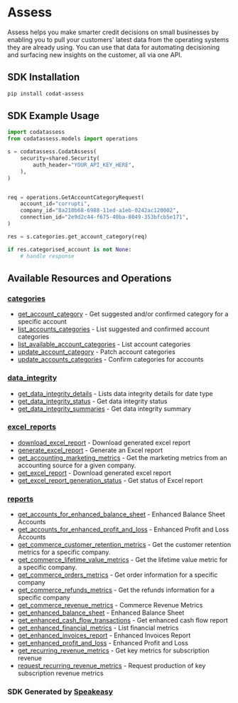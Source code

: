 # Assess

Assess helps you make smarter credit decisions on small businesses by enabling you to pull your customers' latest data from the operating systems they are already using.
You can use that data for automating decisioning and surfacing new insights on the customer, all via one API.

<!-- Start SDK Installation -->
## SDK Installation

```bash
pip install codat-assess
```
<!-- End SDK Installation -->

## SDK Example Usage
<!-- Start SDK Example Usage -->
```python
import codatassess
from codatassess.models import operations

s = codatassess.CodatAssess(
    security=shared.Security(
        auth_header="YOUR_API_KEY_HERE",
    ),
)


req = operations.GetAccountCategoryRequest(
    account_id="corrupti",
    company_id="8a210b68-6988-11ed-a1eb-0242ac120002",
    connection_id="2e9d2c44-f675-40ba-8049-353bfcb5e171",
)

res = s.categories.get_account_category(req)

if res.categorised_account is not None:
    # handle response
```
<!-- End SDK Example Usage -->

<!-- Start SDK Available Operations -->
## Available Resources and Operations


### [categories](docs/categories/README.md)

* [get_account_category](docs/categories/README.md#get_account_category) - Get suggested and/or confirmed category for a specific account
* [list_accounts_categories](docs/categories/README.md#list_accounts_categories) - List suggested and confirmed account categories
* [list_available_account_categories](docs/categories/README.md#list_available_account_categories) - List account categories
* [update_account_category](docs/categories/README.md#update_account_category) - Patch account categories
* [update_accounts_categories](docs/categories/README.md#update_accounts_categories) - Confirm categories for accounts

### [data_integrity](docs/dataintegrity/README.md)

* [get_data_integrity_details](docs/dataintegrity/README.md#get_data_integrity_details) - Lists data integrity details for date type
* [get_data_integrity_status](docs/dataintegrity/README.md#get_data_integrity_status) - Get data integrity status
* [get_data_integrity_summaries](docs/dataintegrity/README.md#get_data_integrity_summaries) - Get data integrity summary

### [excel_reports](docs/excelreports/README.md)

* [download_excel_report](docs/excelreports/README.md#download_excel_report) - Download generated excel report
* [generate_excel_report](docs/excelreports/README.md#generate_excel_report) - Generate an Excel report
* [get_accounting_marketing_metrics](docs/excelreports/README.md#get_accounting_marketing_metrics) - Get the marketing metrics from an accounting source for a given company.
* [get_excel_report](docs/excelreports/README.md#get_excel_report) - Download generated excel report
* [get_excel_report_generation_status](docs/excelreports/README.md#get_excel_report_generation_status) - Get status of Excel report

### [reports](docs/reports/README.md)

* [get_accounts_for_enhanced_balance_sheet](docs/reports/README.md#get_accounts_for_enhanced_balance_sheet) - Enhanced Balance Sheet Accounts
* [get_accounts_for_enhanced_profit_and_loss](docs/reports/README.md#get_accounts_for_enhanced_profit_and_loss) - Enhanced Profit and Loss Accounts
* [get_commerce_customer_retention_metrics](docs/reports/README.md#get_commerce_customer_retention_metrics) - Get the customer retention metrics for a specific company.
* [get_commerce_lifetime_value_metrics](docs/reports/README.md#get_commerce_lifetime_value_metrics) - Get the lifetime value metric for a specific company.
* [get_commerce_orders_metrics](docs/reports/README.md#get_commerce_orders_metrics) - Get order information for a specific company
* [get_commerce_refunds_metrics](docs/reports/README.md#get_commerce_refunds_metrics) - Get the refunds information for a specific company
* [get_commerce_revenue_metrics](docs/reports/README.md#get_commerce_revenue_metrics) - Commerce Revenue Metrics
* [get_enhanced_balance_sheet](docs/reports/README.md#get_enhanced_balance_sheet) - Enhanced Balance Sheet
* [get_enhanced_cash_flow_transactions](docs/reports/README.md#get_enhanced_cash_flow_transactions) - Get enhanced cash flow report
* [get_enhanced_financial_metrics](docs/reports/README.md#get_enhanced_financial_metrics) - List financial metrics
* [get_enhanced_invoices_report](docs/reports/README.md#get_enhanced_invoices_report) - Enhanced Invoices Report
* [get_enhanced_profit_and_loss](docs/reports/README.md#get_enhanced_profit_and_loss) - Enhanced Profit and Loss
* [get_recurring_revenue_metrics](docs/reports/README.md#get_recurring_revenue_metrics) - Get key metrics for subscription revenue
* [request_recurring_revenue_metrics](docs/reports/README.md#request_recurring_revenue_metrics) - Request production of key subscription revenue metrics
<!-- End SDK Available Operations -->

### SDK Generated by [Speakeasy](https://docs.speakeasyapi.dev/docs/using-speakeasy/client-sdks)
